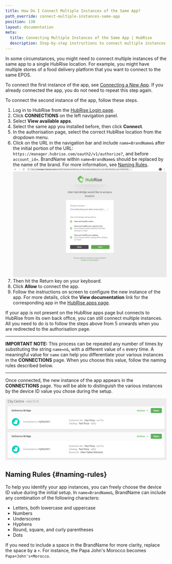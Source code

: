 ```yaml
---
title: How Do I Connect Multiple Instances of the Same App?
path_override: connect-multiple-instances-same-app
position: 130
layout: documentation
meta:
  title: Connecting Multiple Instances of the Same App | HubRise
  description: Step-by-step instructions to connect multiple instances of the same app to a single HubRise location. Feature mainly used to connect food delivery platforms.
---
```


In some circumstances, you might need to connect multiple instances of the same app to a single HubRise location. For example, you might have multiple stores of a food delivery platform that you want to connect to the same EPOS.

To connect the first instance of the app, see [Connecting a New App](/docs/connections#connect). If you already connected the app, you do not need to repeat this step again.

To connect the second instance of the app, follow these steps.

1. Log in to HubRise from the [HubRise Login page](https://manager.hubrise.com/login).
1. Click **CONNECTIONS** on the left navigation panel.
1. Select **View available apps**.
1. Select the same app you installed before, then click **Connect**.
1. In the authorisation page, select the correct HubRise location from the dropdown menu.
1. Click on the URL in the navigation bar and include `name=BrandName&` after the initial portion of the URL: `https://manager.hubrise.com/oauth2/v1/authorize?`, and before `account_id=`. BrandName within `name=BrandName&` should be replaced by the name of the brand. For more information, see [Naming Rules](#naming-rules).
   ![Authorisation page with URL including the `name=2&` string.](./images/066-autorisation-page-device-id.png)
1. Then hit the Return key on your keyboard.
1. Click **Allow** to connect the app.
1. Follow the instructions on screen to configure the new instance of the app. For more details, click the **View documentation** link for the corresponding app in the [HubRise apps page](/apps).

If your app is not present on the HubRise apps page but connects to HubRise from its own back office, you can still connect multiple instances. All you need to do is to follow the steps above from 5 onwards when you are redirected to the authorisation page.

---

**IMPORTANT NOTE:** This process can be repeated any number of times by substituting the string `name=n&`, with a different value of `n` every time. A meaningful value for `name` can help you differentiate your various instances in the **CONNECTIONS** page. When you choose this value, follow the naming rules described below.

---

Once connected, the new instance of the app appears in the **CONNECTIONS** page.
You will be able to distinguish the various instances by the device ID value you chose during the setup.

![Multiple instances of the same app can be distinguished by the device ID value.](./images/067-multiple-apps-device-id.png)

## Naming Rules {#naming-rules}

To help you identify your app instances, you can freely choose the device ID value during the initial setup.
In `name=BrandName&`, BrandName can include any combination of the following characters:

- Letters, both lowercase and uppercase
- Numbers
- Underscores
- Hyphens
- Round, square, and curly parentheses
- Dots

If you need to include a space in the BrandName for more clarity, replace the space by a `+`. For instance, the Papa John's Morocco becomes `Papa+John's+Morocco`.
